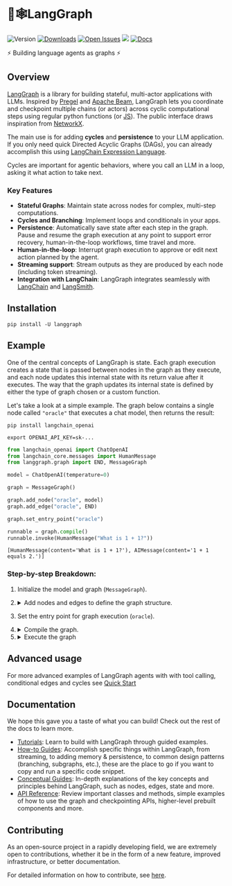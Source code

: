 # 🦜🕸️LangGraph

![Version](https://img.shields.io/pypi/v/langgraph)
[![Downloads](https://static.pepy.tech/badge/langgraph/month)](https://pepy.tech/project/langgraph)
[![Open Issues](https://img.shields.io/github/issues-raw/langchain-ai/langgraph)](https://github.com/langchain-ai/langgraph/issues)
[![](https://dcbadge.vercel.app/api/server/6adMQxSpJS?compact=true&style=flat)](https://discord.com/channels/1038097195422978059/1170024642245832774)
[![Docs](https://img.shields.io/badge/docs-latest-blue)](https://langchain-ai.github.io/langgraph/)

⚡ Building language agents as graphs ⚡

## Overview

[LangGraph](https://langchain-ai.github.io/langgraph/) is a library for building stateful, multi-actor applications with LLMs.
Inspired by [Pregel](https://research.google/pubs/pub37252/) and [Apache Beam](https://beam.apache.org/), LangGraph lets you coordinate and checkpoint multiple chains (or actors) across cyclic computational steps using regular python functions (or [JS](https://github.com/langchain-ai/langgraphjs)). The public interface draws inspiration from [NetworkX](https://networkx.org/documentation/latest/).

The main use is for adding **cycles** and **persistence** to your LLM application. If you only need quick Directed Acyclic Graphs (DAGs), you can already accomplish this using [LangChain Expression Language](https://python.langchain.com/docs/expression_language/).

Cycles are important for agentic behaviors, where you call an LLM in a loop, asking it what action to take next.

### Key Features

- **Stateful Graphs**: Maintain state across nodes for complex, multi-step computations.
- **Cycles and Branching**: Implement loops and conditionals in your apps.
- **Persistence**: Automatically save state after each step in the graph. Pause and resume the graph execution at any point to support error recovery, human-in-the-loop workflows, time travel and more.
- **Human-in-the-loop**: Interrupt graph execution to approve or edit next action planned by the agent.
- **Streaming support**: Stream outputs as they are produced by each node (including token streaming).
- **Integration with LangChain**: LangGraph integrates seamlessly with [LangChain](https://github.com/langchain-ai/langchain/) and [LangSmith](https://docs.smith.langchain.com/).


## Installation

```shell
pip install -U langgraph
```

## Example

One of the central concepts of LangGraph is state. Each graph execution creates a state that is passed between nodes in the graph as they execute, and each node updates this internal state with its return value after it executes. The way that the graph updates its internal state is defined by either the type of graph chosen or a custom function.

Let's take a look at a simple example. The graph below contains a single node called `"oracle"` that executes a chat model, then returns the result:

```shell
pip install langchain_openai
```

```shell
export OPENAI_API_KEY=sk-...
```

```python
from langchain_openai import ChatOpenAI
from langchain_core.messages import HumanMessage
from langgraph.graph import END, MessageGraph

model = ChatOpenAI(temperature=0)

graph = MessageGraph()

graph.add_node("oracle", model)
graph.add_edge("oracle", END)

graph.set_entry_point("oracle")

runnable = graph.compile()
runnable.invoke(HumanMessage("What is 1 + 1?"))
```

```
[HumanMessage(content='What is 1 + 1?'), AIMessage(content='1 + 1 equals 2.')]
```

### Step-by-step Breakdown:

1.	Initialize the model and graph (`MessageGraph`).
2. <details>
    <summary>Add nodes and edges to define the graph structure.</summary>

      - we add a single node to the graph, called `"oracle"`, which simply calls the model with the given input.
      - we add an edge from this `"oracle"` node to the special string `END` (`"__end__"`). This means that execution will end after the current node.
   </details>
3.	Set the entry point for graph execution (`oracle`).
4.	<details>
    <summary>Compile the graph.</summary>
    When we compile the graph, we are translating it to low-level [pregel operations](https://research.google/pubs/pregel-a-system-for-large-scale-graph-processing/) ensuring that it can be run.
    </details>
5. <details>
   <summary>Execute the graph</summary>

      1. LangGraph adds the input message to the internal state, then passes the state to the entrypoint node, `"oracle"`.
      2. The `"oracle"` node executes, invoking the chat model.
      3. The chat model returns an `AIMessage`. LangGraph adds this to the state.
      4. Execution progresses to the special `END` value and outputs the final state.
    And as a result, we get a list of two chat messages as output.
   </details>

## Advanced usage

For more advanced examples of LangGraph agents with with tool calling, conditional edges and cycles see [Quick Start](https://langchain-ai.github.io/langgraph/how-tos/docs/quickstart/)


## Documentation

We hope this gave you a taste of what you can build! Check out the rest of the docs to learn more.

* [Tutorials](https://langchain-ai.github.io/langgraph/tutorials/): Learn to build with LangGraph through guided examples.
* [How-to Guides](https://langchain-ai.github.io/langgraph/how-tos/): Accomplish specific things within LangGraph, from streaming, to adding memory & persistence, to common design patterns (branching, subgraphs, etc.), these are the place to go if you want to copy and run a specific code snippet.
* [Conceptual Guides](https://langchain-ai.github.io/langgraph/concepts/): In-depth explanations of the key concepts and principles behind LangGraph, such as nodes, edges, state and more.
* [API Reference](https://langchain-ai.github.io/langgraph/reference/graphs/): Review important classes and methods, simple examples of how to use the graph and checkpointing APIs, higher-level prebuilt components and more.

## Contributing

As an open-source project in a rapidly developing field, we are extremely open to contributions, whether it be in the form of a new feature, improved infrastructure, or better documentation.

For detailed information on how to contribute, see [here](https://python.langchain.com/v0.2/docs/contributing/).